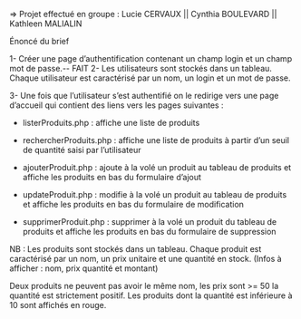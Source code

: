 => Projet effectué en groupe : Lucie CERVAUX || Cynthia BOULEVARD || Kathleen MALIALIN

Énoncé du brief

1- Créer une page d’authentification contenant un champ login et un champ mot de passe.-- FAIT 
2- Les utilisateurs sont stockés dans un tableau. Chaque
utilisateur est caractérisé par un nom, un login et un mot de passe. 

3- Une fois que l’utilisateur s’est authentifié on le redirige
vers une page d’accueil qui contient des liens vers les pages suivantes : 

- listerProduits.php :
affiche une liste de produits

- rechercherProduits.php : 
affiche une liste de produits à partir d’un seuil de quantité saisi par l’utilisateur

- ajouterProduit.php : 
ajoute à la volé un produit au tableau de produits et 
affiche les produits en bas du formulaire d’ajout

- updateProduit.php : 
modifie à la volé un produit au tableau de produits et 
affiche les produits en bas du formulaire de modification 

- supprimerProduit.php : 
supprimer à la volé un produit du tableau de produits et 
affiche les produits en bas du formulaire de suppression 

NB : Les produits sont stockés dans un tableau. 
Chaque produit est caractérisé par un nom, un prix unitaire et une quantité en stock. 
(Infos à afficher : nom, prix quantité et montant) 

Deux produits ne peuvent pas avoir le même nom, les prix sont >= 50
la quantité est strictement positif. Les produits dont la quantité est inférieure à 10 sont
affichés en rouge. 